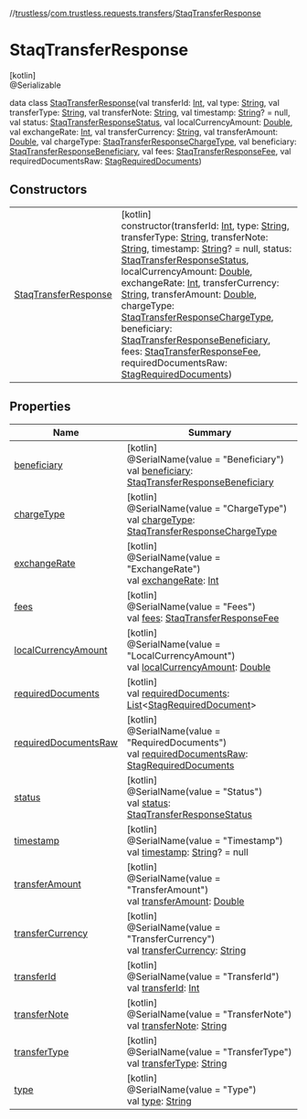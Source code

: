 //[trustless](../../../index.md)/[com.trustless.requests.transfers](../index.md)/[StaqTransferResponse](index.md)

# StaqTransferResponse

[kotlin]\
@Serializable

data class [StaqTransferResponse](index.md)(val transferId: [Int](https://kotlinlang.org/api/latest/jvm/stdlib/kotlin/-int/index.html), val type: [String](https://kotlinlang.org/api/latest/jvm/stdlib/kotlin/-string/index.html), val transferType: [String](https://kotlinlang.org/api/latest/jvm/stdlib/kotlin/-string/index.html), val transferNote: [String](https://kotlinlang.org/api/latest/jvm/stdlib/kotlin/-string/index.html), val timestamp: [String](https://kotlinlang.org/api/latest/jvm/stdlib/kotlin/-string/index.html)? = null, val status: [StaqTransferResponseStatus](../-staq-transfer-response-status/index.md), val localCurrencyAmount: [Double](https://kotlinlang.org/api/latest/jvm/stdlib/kotlin/-double/index.html), val exchangeRate: [Int](https://kotlinlang.org/api/latest/jvm/stdlib/kotlin/-int/index.html), val transferCurrency: [String](https://kotlinlang.org/api/latest/jvm/stdlib/kotlin/-string/index.html), val transferAmount: [Double](https://kotlinlang.org/api/latest/jvm/stdlib/kotlin/-double/index.html), val chargeType: [StaqTransferResponseChargeType](../-staq-transfer-response-charge-type/index.md), val beneficiary: [StaqTransferResponseBeneficiary](../-staq-transfer-response-beneficiary/index.md), val fees: [StaqTransferResponseFee](../-staq-transfer-response-fee/index.md), val requiredDocumentsRaw: [StagRequiredDocuments](../-stag-required-documents/index.md))

## Constructors

| | |
|---|---|
| [StaqTransferResponse](-staq-transfer-response.md) | [kotlin]<br>constructor(transferId: [Int](https://kotlinlang.org/api/latest/jvm/stdlib/kotlin/-int/index.html), type: [String](https://kotlinlang.org/api/latest/jvm/stdlib/kotlin/-string/index.html), transferType: [String](https://kotlinlang.org/api/latest/jvm/stdlib/kotlin/-string/index.html), transferNote: [String](https://kotlinlang.org/api/latest/jvm/stdlib/kotlin/-string/index.html), timestamp: [String](https://kotlinlang.org/api/latest/jvm/stdlib/kotlin/-string/index.html)? = null, status: [StaqTransferResponseStatus](../-staq-transfer-response-status/index.md), localCurrencyAmount: [Double](https://kotlinlang.org/api/latest/jvm/stdlib/kotlin/-double/index.html), exchangeRate: [Int](https://kotlinlang.org/api/latest/jvm/stdlib/kotlin/-int/index.html), transferCurrency: [String](https://kotlinlang.org/api/latest/jvm/stdlib/kotlin/-string/index.html), transferAmount: [Double](https://kotlinlang.org/api/latest/jvm/stdlib/kotlin/-double/index.html), chargeType: [StaqTransferResponseChargeType](../-staq-transfer-response-charge-type/index.md), beneficiary: [StaqTransferResponseBeneficiary](../-staq-transfer-response-beneficiary/index.md), fees: [StaqTransferResponseFee](../-staq-transfer-response-fee/index.md), requiredDocumentsRaw: [StagRequiredDocuments](../-stag-required-documents/index.md)) |

## Properties

| Name | Summary |
|---|---|
| [beneficiary](beneficiary.md) | [kotlin]<br>@SerialName(value = &quot;Beneficiary&quot;)<br>val [beneficiary](beneficiary.md): [StaqTransferResponseBeneficiary](../-staq-transfer-response-beneficiary/index.md) |
| [chargeType](charge-type.md) | [kotlin]<br>@SerialName(value = &quot;ChargeType&quot;)<br>val [chargeType](charge-type.md): [StaqTransferResponseChargeType](../-staq-transfer-response-charge-type/index.md) |
| [exchangeRate](exchange-rate.md) | [kotlin]<br>@SerialName(value = &quot;ExchangeRate&quot;)<br>val [exchangeRate](exchange-rate.md): [Int](https://kotlinlang.org/api/latest/jvm/stdlib/kotlin/-int/index.html) |
| [fees](fees.md) | [kotlin]<br>@SerialName(value = &quot;Fees&quot;)<br>val [fees](fees.md): [StaqTransferResponseFee](../-staq-transfer-response-fee/index.md) |
| [localCurrencyAmount](local-currency-amount.md) | [kotlin]<br>@SerialName(value = &quot;LocalCurrencyAmount&quot;)<br>val [localCurrencyAmount](local-currency-amount.md): [Double](https://kotlinlang.org/api/latest/jvm/stdlib/kotlin/-double/index.html) |
| [requiredDocuments](required-documents.md) | [kotlin]<br>val [requiredDocuments](required-documents.md): [List](https://kotlinlang.org/api/latest/jvm/stdlib/kotlin.collections/-list/index.html)&lt;[StagRequiredDocument](../-stag-required-document/index.md)&gt; |
| [requiredDocumentsRaw](required-documents-raw.md) | [kotlin]<br>@SerialName(value = &quot;RequiredDocuments&quot;)<br>val [requiredDocumentsRaw](required-documents-raw.md): [StagRequiredDocuments](../-stag-required-documents/index.md) |
| [status](status.md) | [kotlin]<br>@SerialName(value = &quot;Status&quot;)<br>val [status](status.md): [StaqTransferResponseStatus](../-staq-transfer-response-status/index.md) |
| [timestamp](timestamp.md) | [kotlin]<br>@SerialName(value = &quot;Timestamp&quot;)<br>val [timestamp](timestamp.md): [String](https://kotlinlang.org/api/latest/jvm/stdlib/kotlin/-string/index.html)? = null |
| [transferAmount](transfer-amount.md) | [kotlin]<br>@SerialName(value = &quot;TransferAmount&quot;)<br>val [transferAmount](transfer-amount.md): [Double](https://kotlinlang.org/api/latest/jvm/stdlib/kotlin/-double/index.html) |
| [transferCurrency](transfer-currency.md) | [kotlin]<br>@SerialName(value = &quot;TransferCurrency&quot;)<br>val [transferCurrency](transfer-currency.md): [String](https://kotlinlang.org/api/latest/jvm/stdlib/kotlin/-string/index.html) |
| [transferId](transfer-id.md) | [kotlin]<br>@SerialName(value = &quot;TransferId&quot;)<br>val [transferId](transfer-id.md): [Int](https://kotlinlang.org/api/latest/jvm/stdlib/kotlin/-int/index.html) |
| [transferNote](transfer-note.md) | [kotlin]<br>@SerialName(value = &quot;TransferNote&quot;)<br>val [transferNote](transfer-note.md): [String](https://kotlinlang.org/api/latest/jvm/stdlib/kotlin/-string/index.html) |
| [transferType](transfer-type.md) | [kotlin]<br>@SerialName(value = &quot;TransferType&quot;)<br>val [transferType](transfer-type.md): [String](https://kotlinlang.org/api/latest/jvm/stdlib/kotlin/-string/index.html) |
| [type](type.md) | [kotlin]<br>@SerialName(value = &quot;Type&quot;)<br>val [type](type.md): [String](https://kotlinlang.org/api/latest/jvm/stdlib/kotlin/-string/index.html) |
